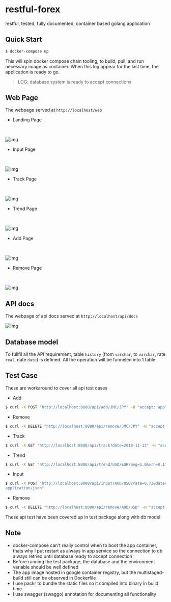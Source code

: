 # restful-forex
restful, tested, fully documented, container based golang application

## Quick Start
```sh
$ docker-compose up
```
This will spin docker compose chain tooling, to build, pull, and run necessary image as container. When this log appear for the last time, the application is ready to go.
> LOG:  database system is ready to accept connections

## Web Page
The webpage served at `http://localhost/web`
- Landing Page
<br>

![img](https://i.imgur.com/g1ZwAbw.png)

- Input Page
<br>

![img](https://i.imgur.com/mkWqN0L.png)

- Track Page
<br>

![img](https://i.imgur.com/MqH9ld6.png)

- Trend Page
<br>

![img](https://i.imgur.com/BVngeQb.png)

- Add Page
<br>

![img](https://i.imgur.com/xgIFPzf.png)

- Remove Page
<br>

![img](https://i.imgur.com/MZcp43O.png)

## API docs
The webpage of api docs served at `http://localhost/api/docs`
<br>

![img](https://i.imgur.com/ds4k7tx.png)

## Database model
To fullfil all the API requirement, table `history` (from `varchar`, to `varchar`, rate `real`, date `date`) is defined. All the operation will be funneled into 1 table

## Test Case
These are workaround to cover all api test cases
- Add
```sh
$ curl -X POST "http://localhost:8080/api/add/JMC/JPY" -H "accept: application/json"
```
- Remove
```sh
$ curl -X DELETE "http://localhost:8080/api/remove/JMC/JPY" -H "accept: application/json"
```
- Track
```sh
$ curl -X GET "http://localhost:8080/api/track?date=2018-11-13" -H "accept: application/json"
```
- Trend
```sh
$ curl -X GET "http://localhost:8080/api/trend/USD/EUR?avg=1.0&vrn=0.1" -H "accept: application/json"
```
- Input
```sh
$ curl -X POST "http://localhost:8080/api/input/AUD/USD?rate=0.73&date=2018-11-16" -H "accept: 
application/json"
```
- Remove
```sh
$ curl -X DELETE "http://localhost:8080/api/remove/AUD/USD" -H "accept: application/json"
```
These api test have been covered up in test package along with db model

## Note
- docker-compose can't really control when to boot the app container, thats why I put restart as always in app service so the connection to db always retried until database ready to accept connection
- Before running the test package, the database and the environment variable should be well defined
- The app image hosted in google container registry, but the multistaged-build still can be observed in Dockerfile
- I use packr to bundle the static files so it compiled into binary in build time
- I use swagger (swaggo) annotation for documenting all functionality
